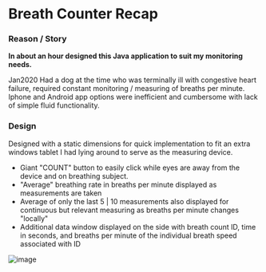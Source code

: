 # Breath Counter Recap

### Reason / Story
**In about an hour designed this Java application to suit my monitoring needs.**

Jan2020 Had a dog at the time who was terminally ill with congestive heart failure, required constant monitoring / measuring of breaths per minute. Iphone and Android app options were inefficient and cumbersome with lack of simple fluid functionality. 



### Design

Designed with a static dimensions for quick implementation to fit an extra windows tablet I had lying around to serve as the measuring device. 
  - Giant "COUNT" button to easily click while eyes are away from the device and on breathing subject.
  - "Average" breathing rate in breaths per minute displayed as measurements are taken
  - Average of only the last 5 | 10 measurements also displayed for continuous but relevant measuring as breaths per minute changes "locally"
  - Additional data window displayed on the side with breath count ID, time in seconds, and breaths per minute of the individual breath speed associated with ID


![image](https://i.imgur.com/nh4Lug5.png)
